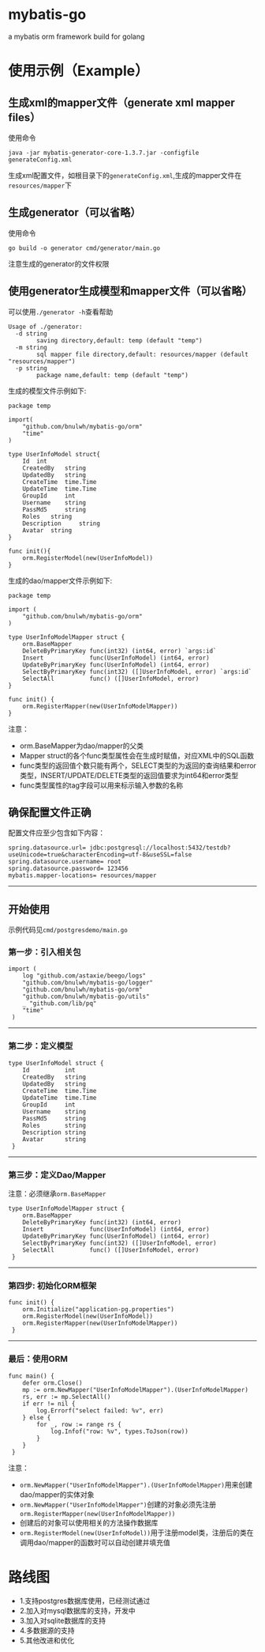 # mybatis-go
a mybatis orm framework build for golang
# 使用示例（Example）
## 生成xml的mapper文件（generate xml mapper files）
使用命令 
```
java -jar mybatis-generator-core-1.3.7.jar -configfile generateConfig.xml
```
生成xml配置文件，如根目录下的`generateConfig.xml`,生成的mapper文件在`resources/mapper`下

## 生成generator（可以省略）
使用命令
```
go build -o generator cmd/generator/main.go
```
注意生成的generator的文件权限

## 使用generator生成模型和mapper文件（可以省略）
可以使用`./generator -h`查看帮助
```
Usage of ./generator:
  -d string
    	saving directory,default: temp (default "temp")
  -m string
    	sql mapper file directory,default: resources/mapper (default "resources/mapper")
  -p string
    	package name,default: temp (default "temp")
```
生成的模型文件示例如下:
```
package temp

import(
	"github.com/bnulwh/mybatis-go/orm"
	"time"
)

type UserInfoModel struct{
	Id 	int
	CreatedBy 	string
	UpdatedBy 	string
	CreateTime 	time.Time
	UpdateTime 	time.Time
	GroupId 	int
	Username 	string
	PassMd5 	string
	Roles 	string
	Description 	string
	Avatar 	string
}

func init(){
	orm.RegisterModel(new(UserInfoModel))
}
```
生成的dao/mapper文件示例如下:
```
package temp

import (
	"github.com/bnulwh/mybatis-go/orm"
) 

type UserInfoModelMapper struct {
	orm.BaseMapper
	DeleteByPrimaryKey func(int32) (int64, error) `args:id`
	Insert             func(UserInfoModel) (int64, error)
	UpdateByPrimaryKey func(UserInfoModel) (int64, error)
	SelectByPrimaryKey func(int32) ([]UserInfoModel, error) `args:id`
	SelectAll          func() ([]UserInfoModel, error)
}

func init() {
	orm.RegisterMapper(new(UserInfoModelMapper))
}

```
注意：
* orm.BaseMapper为dao/mapper的父类
* Mapper struct的各个func类型属性会在生成时赋值，对应XML中的SQL函数
* func类型的返回值个数只能有两个，SELECT类型的为返回的查询结果和error类型，INSERT/UPDATE/DELETE类型的返回值要求为int64和error类型
* func类型属性的tag字段可以用来标示输入参数的名称

## 确保配置文件正确

配置文件应至少包含如下内容：
```
spring.datasource.url= jdbc:postgresql://localhost:5432/testdb?useUnicode=true&characterEncoding=utf-8&useSSL=false
spring.datasource.username= root
spring.datasource.password= 123456
mybatis.mapper-locations= resources/mapper
```
----
## 开始使用
示例代码见`cmd/postgresdemo/main.go`

### 第一步：引入相关包

```
import (
 	log "github.com/astaxie/beego/logs"
 	"github.com/bnulwh/mybatis-go/logger"
 	"github.com/bnulwh/mybatis-go/orm"
 	"github.com/bnulwh/mybatis-go/utils"
 	_ "github.com/lib/pq"
 	"time"
 )
```
----
### 第二步：定义模型

```
type UserInfoModel struct {
 	Id          int
 	CreatedBy   string
 	UpdatedBy   string
 	CreateTime  time.Time
 	UpdateTime  time.Time
 	GroupId     int
 	Username    string
 	PassMd5     string
 	Roles       string
 	Description string
 	Avatar      string
 }
```
----
### 第三步：定义Dao/Mapper

注意：必须继承`orm.BaseMapper`

```
type UserInfoModelMapper struct {
 	orm.BaseMapper
	DeleteByPrimaryKey func(int32) (int64, error)
	Insert             func(UserInfoModel) (int64, error)
	UpdateByPrimaryKey func(UserInfoModel) (int64, error)
	SelectByPrimaryKey func(int32) ([]UserInfoModel, error)
	SelectAll          func() ([]UserInfoModel, error)
 }
```
----
### 第四步: 初始化ORM框架

```
func init() {
 	orm.Initialize("application-pg.properties")
 	orm.RegisterModel(new(UserInfoModel))
 	orm.RegisterMapper(new(UserInfoModelMapper))
 }
```
----
### 最后：使用ORM

```
func main() {
 	defer orm.Close()
 	mp := orm.NewMapper("UserInfoModelMapper").(UserInfoModelMapper)
 	rs, err := mp.SelectAll()
 	if err != nil {
 		log.Errorf("select failed: %v", err)
 	} else {
 		for _, row := range rs {
 			log.Infof("row: %v", types.ToJson(row))
 		}
 	}
 }
```
注意：
* `orm.NewMapper("UserInfoModelMapper").(UserInfoModelMapper)`用来创建dao/mapper的实体对象
* `orm.NewMapper("UserInfoModelMapper")`创建的对象必须先注册`orm.RegisterMapper(new(UserInfoModelMapper))`
* 创建后的对象可以使用相关的方法操作数据库
* `orm.RegisterModel(new(UserInfoModel))`用于注册model类，注册后的类在调用dao/mapper的函数时可以自动创建并填充值

# 路线图
* 1.支持postgres数据库使用，已经测试通过
* 2.加入对mysql数据库的支持，开发中
* 3.加入对sqlite数据库的支持
* 4.多数据源的支持
* 5.其他改进和优化